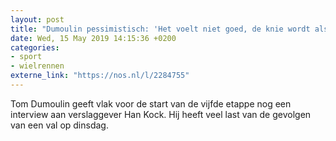 ```yaml
---
layout: post
title: "Dumoulin pessimistisch: 'Het voelt niet goed, de knie wordt alsmaar dikker'"
date: Wed, 15 May 2019 14:15:36 +0200
categories: 
- sport 
- wielrennen 
externe_link: "https://nos.nl/l/2284755"
---
```


Tom Dumoulin geeft vlak voor de start van de vijfde etappe nog een interview aan verslaggever Han Kock. Hij heeft veel last van de gevolgen van een val op dinsdag.
